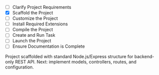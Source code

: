 - [ ] Clarify Project Requirements
- [x] Scaffold the Project
- [ ] Customize the Project
- [ ] Install Required Extensions
- [ ] Compile the Project
- [ ] Create and Run Task
- [ ] Launch the Project
- [ ] Ensure Documentation is Complete

Project scaffolded with standard Node.js/Express structure for backend-only REST API. Next: implement models, controllers, routes, and configuration.